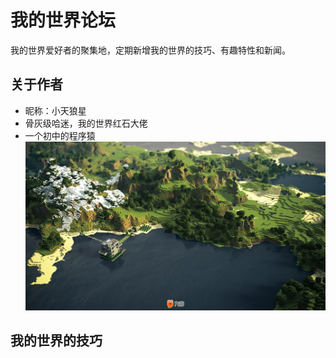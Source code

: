 # 我的世界论坛

我的世界爱好者的聚集地，定期新增我的世界的技巧、有趣特性和新闻。

## 关于作者

* 昵称：小天狼星
* 骨灰级哈迷，我的世界红石大佬
* 一个初中的程序猿
![alt text](image.png)

## 我的世界的技巧



